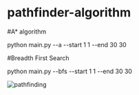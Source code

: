 # pathfinder-algorithm

#A* algorithm

python main.py --a --start 1 1 --end 30 30

#Breadth First Search 

python main.py --bfs --start 1 1 --end 30 30


![pathfinding](https://github.com/icodepie/pathfinder-algorithm/blob/master/gif/pathfinding.gif)


